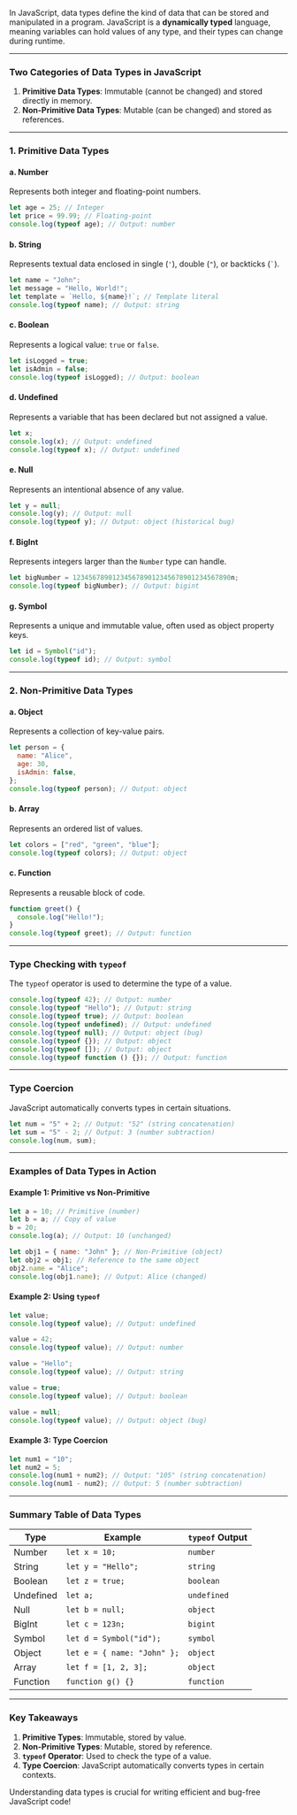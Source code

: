In JavaScript, data types define the kind of data that can be stored and manipulated in a program. JavaScript is a **dynamically typed** language, meaning variables can hold values of any type, and their types can change during runtime.

---

### **Two Categories of Data Types in JavaScript**

1. **Primitive Data Types**: Immutable (cannot be changed) and stored directly in memory.
2. **Non-Primitive Data Types**: Mutable (can be changed) and stored as references.

---

### **1. Primitive Data Types**

#### **a. Number**

Represents both integer and floating-point numbers.

```javascript
let age = 25; // Integer
let price = 99.99; // Floating-point
console.log(typeof age); // Output: number
```

#### **b. String**

Represents textual data enclosed in single (`'`), double (`"`), or backticks (`` ` ``).

```javascript
let name = "John";
let message = "Hello, World!";
let template = `Hello, ${name}!`; // Template literal
console.log(typeof name); // Output: string
```

#### **c. Boolean**

Represents a logical value: `true` or `false`.

```javascript
let isLogged = true;
let isAdmin = false;
console.log(typeof isLogged); // Output: boolean
```

#### **d. Undefined**

Represents a variable that has been declared but not assigned a value.

```javascript
let x;
console.log(x); // Output: undefined
console.log(typeof x); // Output: undefined
```

#### **e. Null**

Represents an intentional absence of any value.

```javascript
let y = null;
console.log(y); // Output: null
console.log(typeof y); // Output: object (historical bug)
```

#### **f. BigInt**

Represents integers larger than the `Number` type can handle.

```javascript
let bigNumber = 1234567890123456789012345678901234567890n;
console.log(typeof bigNumber); // Output: bigint
```

#### **g. Symbol**

Represents a unique and immutable value, often used as object property keys.

```javascript
let id = Symbol("id");
console.log(typeof id); // Output: symbol
```

---

### **2. Non-Primitive Data Types**

#### **a. Object**

Represents a collection of key-value pairs.

```javascript
let person = {
  name: "Alice",
  age: 30,
  isAdmin: false,
};
console.log(typeof person); // Output: object
```

#### **b. Array**

Represents an ordered list of values.

```javascript
let colors = ["red", "green", "blue"];
console.log(typeof colors); // Output: object
```

#### **c. Function**

Represents a reusable block of code.

```javascript
function greet() {
  console.log("Hello!");
}
console.log(typeof greet); // Output: function
```

---

### **Type Checking with `typeof`**

The `typeof` operator is used to determine the type of a value.

```javascript
console.log(typeof 42); // Output: number
console.log(typeof "Hello"); // Output: string
console.log(typeof true); // Output: boolean
console.log(typeof undefined); // Output: undefined
console.log(typeof null); // Output: object (bug)
console.log(typeof {}); // Output: object
console.log(typeof []); // Output: object
console.log(typeof function () {}); // Output: function
```

---

### **Type Coercion**

JavaScript automatically converts types in certain situations.

```javascript
let num = "5" + 2; // Output: "52" (string concatenation)
let sum = "5" - 2; // Output: 3 (number subtraction)
console.log(num, sum);
```

---

### **Examples of Data Types in Action**

#### Example 1: Primitive vs Non-Primitive

```javascript
let a = 10; // Primitive (number)
let b = a; // Copy of value
b = 20;
console.log(a); // Output: 10 (unchanged)

let obj1 = { name: "John" }; // Non-Primitive (object)
let obj2 = obj1; // Reference to the same object
obj2.name = "Alice";
console.log(obj1.name); // Output: Alice (changed)
```

#### Example 2: Using `typeof`

```javascript
let value;
console.log(typeof value); // Output: undefined

value = 42;
console.log(typeof value); // Output: number

value = "Hello";
console.log(typeof value); // Output: string

value = true;
console.log(typeof value); // Output: boolean

value = null;
console.log(typeof value); // Output: object (bug)
```

#### Example 3: Type Coercion

```javascript
let num1 = "10";
let num2 = 5;
console.log(num1 + num2); // Output: "105" (string concatenation)
console.log(num1 - num2); // Output: 5 (number subtraction)
```

---

### **Summary Table of Data Types**

| Type      | Example                     | `typeof` Output |
| --------- | --------------------------- | --------------- |
| Number    | `let x = 10;`               | `number`        |
| String    | `let y = "Hello";`          | `string`        |
| Boolean   | `let z = true;`             | `boolean`       |
| Undefined | `let a;`                    | `undefined`     |
| Null      | `let b = null;`             | `object`        |
| BigInt    | `let c = 123n;`             | `bigint`        |
| Symbol    | `let d = Symbol("id");`     | `symbol`        |
| Object    | `let e = { name: "John" };` | `object`        |
| Array     | `let f = [1, 2, 3];`        | `object`        |
| Function  | `function g() {}`           | `function`      |

---

### **Key Takeaways**

1. **Primitive Types**: Immutable, stored by value.
2. **Non-Primitive Types**: Mutable, stored by reference.
3. **`typeof` Operator**: Used to check the type of a value.
4. **Type Coercion**: JavaScript automatically converts types in certain contexts.

Understanding data types is crucial for writing efficient and bug-free JavaScript code!
